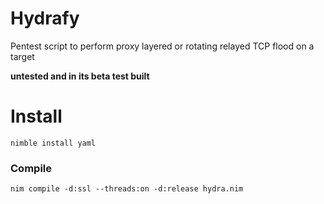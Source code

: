 # Hydrafy
Pentest script to perform proxy layered or rotating relayed TCP flood on a target

**untested and in its beta test built**

# Install
``nimble install yaml``

### Compile
```
nim compile -d:ssl --threads:on -d:release hydra.nim
```
